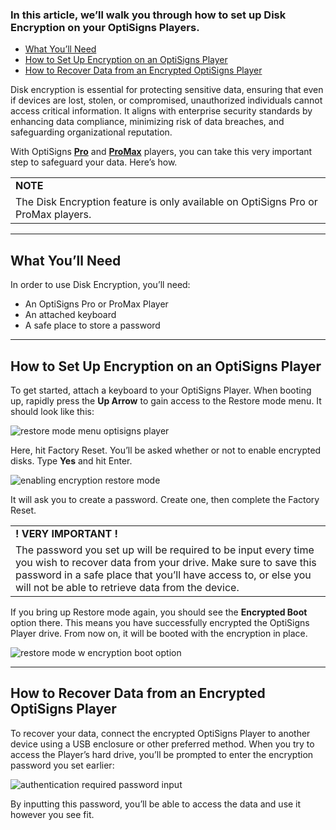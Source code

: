 ### In this article, we’ll walk you through how to set up Disk Encryption on your OptiSigns Players.

* [What You’ll Need](#WhatYouNeed)
* [How to Set Up Encryption on an OptiSigns Player](#EncryptionSetup)
* [How to Recover Data from an Encrypted OptiSigns Player](#RecoverData)

Disk encryption is essential for protecting sensitive data, ensuring that even if devices are lost, stolen, or compromised, unauthorized individuals cannot access critical information. It aligns with enterprise security standards by enhancing data compliance, minimizing risk of data breaches, and safeguarding organizational reputation.

With OptiSigns [**Pro**](https://shop.optisigns.com/collections/shop-page/products/optisigns-digital-signage-player) and [**ProMax**](https://shop.optisigns.com/products/optisigns-promax-signage-player?_pos=1&_sid=5d9445a9c&_ss=r) players, you can take this very important step to safeguard your data. Here’s how.

|  |
| --- |
| **NOTE** |
| The Disk Encryption feature is only available on OptiSigns Pro or ProMax players. |

---

What You’ll Need
----------------

In order to use Disk Encryption, you’ll need:

* An OptiSigns Pro or ProMax Player
* An attached keyboard
* A safe place to store a password

---

How to Set Up Encryption on an OptiSigns Player
-----------------------------------------------

To get started, attach a keyboard to your OptiSigns Player. When booting up, rapidly press the **Up Arrow** to gain access to the Restore mode menu. It should look like this:

![restore mode menu optisigns player](https://support.optisigns.com/hc/article_attachments/40212059658387 "ApplicationFrameHost_DOBZcmN4V9.png")

Here, hit Factory Reset. You’ll be asked whether or not to enable encrypted disks. Type **Yes** and hit Enter.

![enabling encryption restore mode](https://support.optisigns.com/hc/article_attachments/40212059660051 "ApplicationFrameHost_BNOVLclemr.png")

It will ask you to create a password. Create one, then complete the Factory Reset.

|  |
| --- |
| **! VERY IMPORTANT !** |
| The password you set up will be required to be input every time you wish to recover data from your drive. Make sure to save this password in a safe place that you’ll have access to, or else you will not be able to retrieve data from the device. |

If you bring up Restore mode again, you should see the **Encrypted Boot** option there. This means you have successfully encrypted the OptiSigns Player drive. From now on, it will be booted with the encryption in place.

![restore mode w encryption boot option](https://support.optisigns.com/hc/article_attachments/40212059661971 "ApplicationFrameHost_ZtzOXLbr6Q.png")

---

How to Recover Data from an Encrypted OptiSigns Player
------------------------------------------------------

To recover your data, connect the encrypted OptiSigns Player to another device using a USB enclosure or other preferred method. When you try to access the Player’s hard drive, you’ll be prompted to enter the encryption password you set earlier:

![authentication required password input](https://support.optisigns.com/hc/article_attachments/40212027794067)

By inputting this password, you’ll be able to access the data and use it however you see fit.